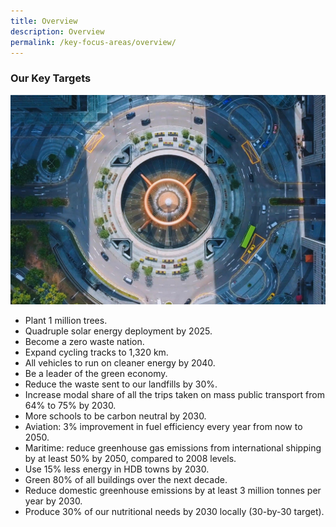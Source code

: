 ```yaml
---
title: Overview
description: Overview 
permalink: /key-focus-areas/overview/
---
```


### Our Key Targets

![Overview](/images/framework/framework_overview.jpg)

- Plant 1 million trees.
- Quadruple solar energy deployment by 2025.
- Become a zero waste nation.
- Expand cycling tracks to 1,320 km. 
- All vehicles to run on cleaner energy by 2040.
- Be a leader of the green economy. 
- Reduce the waste sent to our landfills by 30%.
- Increase modal share of all the trips taken on mass public transport from 64% to 75% by 2030.
- More schools to be carbon neutral by 2030.
- Aviation: 3% improvement in fuel efficiency every year from now to 2050.
- Maritime: reduce greenhouse gas emissions from international shipping by at least 50% by 2050, compared to 2008 levels. 
- Use 15% less energy in HDB towns by 2030.
- Green 80% of all buildings over the next decade.
- Reduce domestic greenhouse emissions by at least 3 million tonnes per year by 2030.
- Produce 30% of our nutritional needs by 2030 locally (30-by-30 target).

